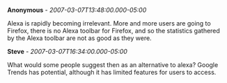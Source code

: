 **Anonymous** - *2007-03-07T13:48:00.000-05:00*

Alexa is rapidly becoming irrelevant. More and more users are going to Firefox, there is no Alexa toolbar for Firefox, and so the statistics gathered by the Alexa toolbar are not as good as they were.

**Steve** - *2007-03-07T16:34:00.000-05:00*

What would some people suggest then as an alternative to alexa? Google Trends has potential, although it has limited features for users to access.

